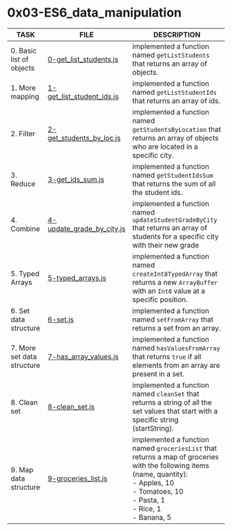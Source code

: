 # 0x03-ES6_data_manipulation

| TASK                       | FILE                                                     | DESCRIPTION                                                                                                                                                                                              |
| -------------------------- | -------------------------------------------------------- | -------------------------------------------------------------------------------------------------------------------------------------------------------------------------------------------------------- |
| 0. Basic list of objects   | [0-get_list_students.js](./0-get_list_students.js)       | implemented a function named `getListStudents` that returns an array of objects.                                                                                                                         |
| 1. More mapping            | [1-get_list_student_ids.js](./1-get_list_student_ids.js) | implemented a function named `getListStudentIds` that returns an array of ids.                                                                                                                           |
| 2. Filter                  | [2-get_students_by_loc.js](./2-get_students_by_loc.js)   | implemented a function named `getStudentsByLocation` that returns an array of objects who are located in a specific city.                                                                                |
| 3. Reduce                  | [3-get_ids_sum.js](./3-get_ids_sum.js)                   | implemented a function named `getStudentIdsSum` that returns the sum of all the student ids.                                                                                                             |
| 4. Combine                 | [4-update_grade_by_city.js](./4-update_grade_by_city.js) | implemented a function named `updateStudentGradeByCity` that returns an array of students for a specific city with their new grade                                                                       |
| 5. Typed Arrays            | [5-typed_arrays.js](./5-typed_arrays.js)                 | implemented a function named `createInt8TypedArray` that returns a new `ArrayBuffer` with an `Int8` value at a specific position.                                                                        |
| 6. Set data structure      | [6-set.js](./6-set.js)                                   | implemented a function named `setFromArray` that returns a set from an array.                                                                                                                            |
| 7. More set data structure | [7-has_array_values.js](./7-has_array_values.js)         | implemented a function named `hasValuesFromArray` that returns `true` if all elements from an array are present in a set.                                                                                |
| 8. Clean set               | [8-clean_set.js](./8-clean_set.js)                       | implemented a function named `cleanSet` that returns a string of all the set values that start with a specific string (startString).                                                                     |
| 9. Map data structure      | [9-groceries_list.js](./9-groceries_list.js)             | implemented a function named `groceriesList` that returns a map of groceries with the following items (name, quantity):<br> - Apples, 10<br> - Tomatoes, 10<br> - Pasta, 1<br> - Rice, 1<br> - Banana, 5 |
